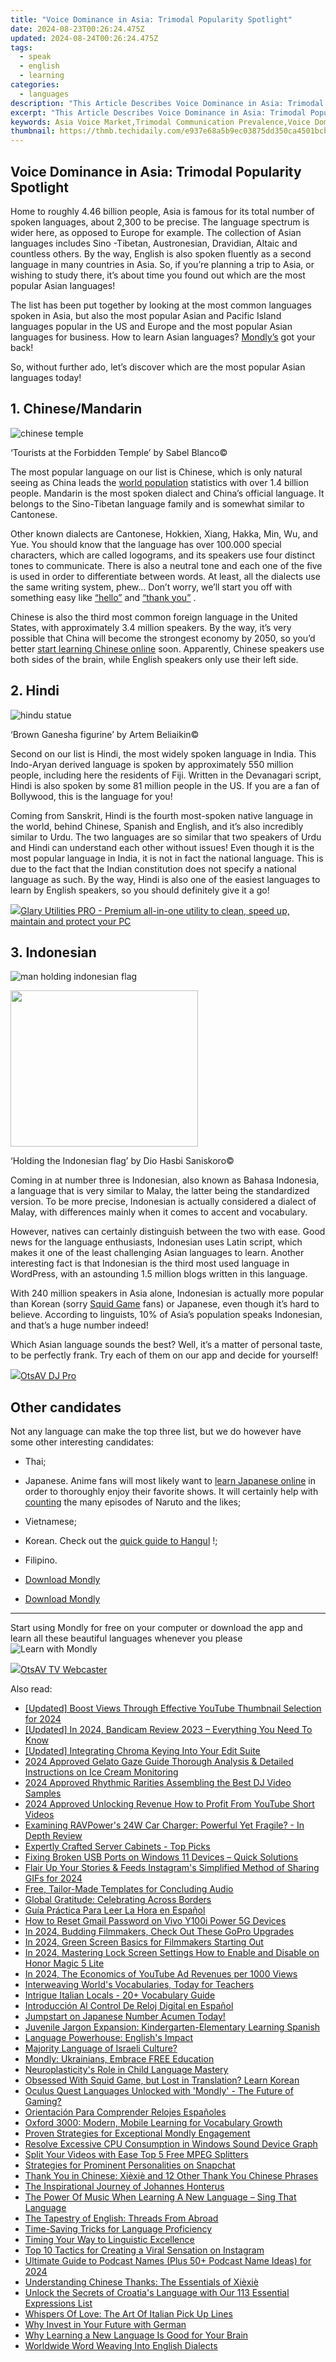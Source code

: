 ```yaml
---
title: "Voice Dominance in Asia: Trimodal Popularity Spotlight"
date: 2024-08-23T00:26:24.475Z
updated: 2024-08-24T00:26:24.475Z
tags:
  - speak
  - english
  - learning
categories:
  - languages
description: "This Article Describes Voice Dominance in Asia: Trimodal Popularity Spotlight"
excerpt: "This Article Describes Voice Dominance in Asia: Trimodal Popularity Spotlight"
keywords: Asia Voice Market,Trimodal Communication Prevalence,Voice Dominance Analysis,Asia Communication Trends,Audio vs Visual Media Popularity,Regional Trimodality Preference,Voice-Driven Technology Advancements
thumbnail: https://thmb.techidaily.com/e937e68a5b9ec03875dd350ca4501bcb740dbcf769458408d36b67b305252021.jpg
---
```


## Voice Dominance in Asia: Trimodal Popularity Spotlight

 Home to roughly 4.46 billion people, Asia is famous for its total number of spoken languages, about 2,300 to be precise. The language spectrum is wider here, as opposed to Europe for example. The collection of Asian languages includes Sino -Tibetan, Austronesian, Dravidian, Altaic and countless others. By the way, English is also spoken fluently as a second language in many countries in Asia. So, if you’re planning a trip to Asia, or wishing to study there, it’s about time you found out which are the most popular Asian languages!

 The list has been put together by looking at the most common languages spoken in Asia, but also the most popular Asian and Pacific Island languages popular in the US and Europe and the most popular Asian languages for business. How to learn Asian languages? [Mondly’s](https://app.adjust.io/5ixfg4k?campaign=blog-post-id-6345&fallback=https%3A%2F%2Fapp.mondly.com?avangate%5Fsrc=blog-post-id-6345&redirect%5Fandroid=https%3A%2F%2Fplay.google.com%2Fstore%2Fapps%2Fdetails%3Fid%3Dcom.atistudios.mondly.languages&redirect%5Fios=https%3A%2F%2Fitunes.apple.com%2Fapp%2Fid987873536&redirect%5Fmacos=https%3A%2F%2Fapp.mondly.com?avangate%5Fsrc=blog-post-id-6345) got your back!

 So, without further ado, let’s discover which are the most popular Asian languages today!

## 1\. Chinese/Mandarin

![chinese temple](https://edge.mondly.com/blog/wp-content/uploads/2021/12/chinese-temple-960x640.jpg "Top 3 Most Popular Asian Languages 2")

 ‘Tourists at the Forbidden Temple’ by Sabel Blanco©

 The most popular language on our list is Chinese, which is only natural seeing as China leads the [world population](https://shop.mondly.com/affiliate.php?ACCOUNT=ATISTUDI&AFFILIATE=108875&PATH=https://www.mondly.com?AFFILIATE=108875) statistics with over 1.4 billion people. Mandarin is the most spoken dialect and China’s official language. It belongs to the Sino-Tibetan language family and is somewhat similar to Cantonese.

 Other known dialects are Cantonese, Hokkien, Xiang, Hakka, Min, Wu, and Yue. You should know that the language has over 100.000 special characters, which are called logograms, and its speakers use four distinct tones to communicate. There is also a neutral tone and each one of the five is used in order to differentiate between words. At least, all the dialects use the same writing system, phew… Don’t worry, we’ll start you off with something easy like [“hello”](https://shop.mondly.com/affiliate.php?ACCOUNT=ATISTUDI&AFFILIATE=108875&PATH=https://www.mondly.com?AFFILIATE=108875) and [“thank you”](https://shop.mondly.com/affiliate.php?ACCOUNT=ATISTUDI&AFFILIATE=108875&PATH=https://www.mondly.com?AFFILIATE=108875) .

 Chinese is also the third most common foreign language in the United States, with approximately 3.4 million speakers. By the way, it’s very possible that China will become the strongest economy by 2050, so you’d better [start learning Chinese online](https://shop.mondly.com/affiliate.php?ACCOUNT=ATISTUDI&AFFILIATE=108875&PATH=https://www.mondly.com?AFFILIATE=108875)  soon. Apparently, Chinese speakers use both sides of the brain, while English speakers only use their left side.

## 2\. Hindi

![hindu statue](https://edge.mondly.com/blog/wp-content/uploads/2021/12/hindu-statue-960x640.jpg "Top 3 Most Popular Asian Languages 3")

 ‘Brown Ganesha figurine’ by Artem Beliaikin©

 Second on our list is Hindi, the most widely spoken language in India. This Indo-Aryan derived language is spoken by approximately 550 million people, including here the residents of Fiji. Written in the Devanagari script, Hindi is also spoken by some 81 million people in the US. If you are a fan of Bollywood, this is the language for you!

 Coming from Sanskrit, Hindi is the fourth most-spoken native language in the world, behind Chinese, Spanish and English, and it’s also incredibly similar to Urdu. The two languages are so similar that two speakers of Urdu and Hindi can understand each other without issues! Even though it is the most popular language in India, it is not in fact the national language. This is due to the fact that the Indian constitution does not specify a national language as such. By the way, Hindi is also one of the easiest languages to learn by English speakers, so you should definitely give it a go!

<!-- affiliate ads begin -->
<a href="https://order.glarysoft.com/order/checkout.php?PRODS=4535075&QTY=1&AFFILIATE=108875&CART=1"><img src="https://secure.avangate.com/images/merchant/6734fa703f6633ab896eecbdfad8953a/products/GU-500_672.png" border="0">Glary Utilities PRO -  Premium all-in-one utility to clean, speed up, maintain and protect your PC</a>
<!-- affiliate ads end -->
## 3\. Indonesian

![man holding indonesian flag](https://edge.mondly.com/blog/wp-content/uploads/2021/12/man-holding-indonesian-flag-960x640.jpg "Top 3 Most Popular Asian Languages 4")

<!-- affiliate ads begin -->
<a href="https://homestyler.sjv.io/c/5597632/2044747/22993" target="_top" id="2044747"><img src="//a.impactradius-go.com/display-ad/22993-2044747" border="0" alt="" width="300" height="250"/></a><img height="0" width="0" src="https://imp.pxf.io/i/5597632/2044747/22993" style="position:absolute;visibility:hidden;" border="0" />
<!-- affiliate ads end -->
 ‘Holding the Indonesian flag’ by Dio Hasbi Saniskoro©

 Coming in at number three is Indonesian, also known as Bahasa Indonesia, a language that is very similar to Malay, the latter being the standardized version. To be more precise, Indonesian is actually considered a dialect of Malay, with differences mainly when it comes to accent and vocabulary.

 However, natives can certainly distinguish between the two with ease. Good news for the language enthusiasts, Indonesian uses Latin script, which makes it one of the least challenging Asian languages to learn. Another interesting fact is that Indonesian is the third most used language in WordPress, with an astounding 1.5 million blogs written in this language.

 With 240 million speakers in Asia alone, Indonesian is actually more popular than Korean (sorry [Squid Game](https://shop.mondly.com/affiliate.php?ACCOUNT=ATISTUDI&AFFILIATE=108875&PATH=https://www.mondly.com?AFFILIATE=108875)  fans) or Japanese, even though it’s hard to believe. According to linguists, 10% of Asia’s population speaks Indonesian, and that’s a huge number indeed!

 Which Asian language sounds the best? Well, it’s a matter of personal taste, to be perfectly frank. Try each of them on our app and decide for yourself!

<!-- affiliate ads begin -->
<a href="https://otszone.ots7.com/order/checkout.php?PRODS=4713321&QTY=1&AFFILIATE=108875&CART=1"><img src="https://green.ots7.com/screenshots/OtsAV/OtsAVDJ1.90-300x188.jpg" border="0">OtsAV DJ Pro</a>
<!-- affiliate ads end -->
## Other candidates

 Not any language can make the top three list, but we do however have some other interesting candidates:

* Thai;
* Japanese. Anime fans will most likely want to [learn Japanese online](https://shop.mondly.com/affiliate.php?ACCOUNT=ATISTUDI&AFFILIATE=108875&PATH=https://www.mondly.com?AFFILIATE=108875)  in order to thoroughly enjoy their favorite shows. It will certainly help with [counting](https://shop.mondly.com/affiliate.php?ACCOUNT=ATISTUDI&AFFILIATE=108875&PATH=https://www.mondly.com?AFFILIATE=108875)  the many episodes of Naruto and the likes;
* Vietnamese;
* Korean. Check out the [quick guide to Hangul](https://shop.mondly.com/affiliate.php?ACCOUNT=ATISTUDI&AFFILIATE=108875&PATH=https://www.mondly.com?AFFILIATE=108875) !;
* Filipino.

* [Download Mondly](https://www.facebook.com/sharer/sharer.php?u=https%3A%2F%2Fwww.mondly.com%2Fblog%2Fmost-popular-asian-languages%2F&t=Top+3+Most+Popular+Asian+Languages "Share on Facebook")
* [Download Mondly](https://shop.mondly.com/affiliate.php?ACCOUNT=ATISTUDI&AFFILIATE=108875&PATH=https://www.mondly.com?AFFILIATE=108875)

---

 Start using Mondly for free on your computer or download the app and learn all these beautiful languages whenever you please ![Learn with Mondly](https://adjt.mondly.com/5ixfg4k?campaign=blog-post-id-6345&fallback=https%3A%2F%2Fapp.mondly.com%3Futm%5Fmedium%3Dblog%5Fblog-post-id-6345%26utm%5Fsource%3Dblog-post-id-6345&redirect%5Fmacos=https%3A%2F%2Fapp.mondly.com%3Futm%5Fmedium%3Dblog%5Fblog-post-id-6345%26utm%5Fsource%3Dblog-post-id-6345&redirect%5Fandroid=https%3A%2F%2Fplay.google.com%2Fstore%2Fapps%2Fdetails%3Fid%3Dcom.atistudios.mondly.languages%3Futm%5Fmedium%3Dblog%5Fblog-post-id-6345%26utm%5Fsource%3Dblog-post-id-6345&redirect%5Fios=https%3A%2F%2Fapps.apple.com%2Fapp%2Fapple-store%2Fid987873536%3Fpt%3D78954800%26ct%3Dblog-post-id-6345%26mt%3D8 "Learn with Mondly")

<!-- affiliate ads begin -->
<a href="https://otszone.ots7.com/order/checkout.php?PRODS=4713324&QTY=1&AFFILIATE=108875&CART=1"><img src="https://green.ots7.com/screenshots/OtsAV/OtsAVTV1.90-300x188.jpg" border="0">OtsAV TV Webcaster</a>
<!-- affiliate ads end -->
<ins class="adsbygoogle"
     style="display:block"
     data-ad-format="autorelaxed"
     data-ad-client="ca-pub-7571918770474297"
     data-ad-slot="1223367746"></ins>



<ins class="adsbygoogle"
     style="display:block"
     data-ad-client="ca-pub-7571918770474297"
     data-ad-slot="8358498916"
     data-ad-format="auto"
     data-full-width-responsive="true"></ins>

<span class="atpl-alsoreadstyle">Also read:</span>
<div><ul>
<li><a href="https://facebook-video-share.techidaily.com/updated-boost-views-through-effective-youtube-thumbnail-selection-for-2024/"><u>[Updated] Boost Views Through Effective YouTube Thumbnail Selection for 2024</u></a></li>
<li><a href="https://screen-capture.techidaily.com/updated-in-2024-bandicam-review-2023-everything-you-need-to-know/"><u>[Updated] In 2024, Bandicam Review 2023 – Everything You Need To Know</u></a></li>
<li><a href="https://youtube-tips.techidaily.com/ed-integrating-chroma-keying-into-your-edit-suite/"><u>[Updated] Integrating Chroma Keying Into Your Edit Suite</u></a></li>
<li><a href="https://on-screen-recording.techidaily.com/2024-approved-gelato-gaze-guide-thorough-analysis-and-detailed-instructions-on-ice-cream-monitoring/"><u>2024 Approved  Gelato Gaze Guide  Thorough Analysis & Detailed Instructions on Ice Cream Monitoring</u></a></li>
<li><a href="https://youtube-help.techidaily.com/2024-approved-rhythmic-rarities-assembling-the-best-dj-video-samples/"><u>2024 Approved  Rhythmic Rarities  Assembling the Best DJ Video Samples</u></a></li>
<li><a href="https://youtube-webster.techidaily.com/approved-unlocking-revenue-how-to-profit-from-youtube-short-videos/"><u>2024 Approved  Unlocking Revenue  How to Profit From YouTube Short Videos</u></a></li>
<li><a href="https://mondly-stories.techidaily.com/examining-ravpowers-24w-car-charger-powerful-yet-fragile-in-depth-review/"><u>Examining RAVPower's 24W Car Charger: Powerful Yet Fragile? - In Depth Review</u></a></li>
<li><a href="https://tech-renaissance.techidaily.com/expertly-crafted-server-cabinets-top-picks/"><u>Expertly Crafted Server Cabinets - Top Picks</u></a></li>
<li><a href="https://common-error.techidaily.com/fixing-broken-usb-ports-on-windows-11-devices-quick-solutions/"><u>Fixing Broken USB Ports on Windows 11 Devices – Quick Solutions</u></a></li>
<li><a href="https://instagram-video-files.techidaily.com/flair-up-your-stories-and-feeds-instagrams-simplified-method-of-sharing-gifs-for-2024/"><u>Flair Up Your Stories & Feeds  Instagram's Simplified Method of Sharing GIFs for 2024</u></a></li>
<li><a href="https://fox-glue.techidaily.com/free-tailor-made-templates-for-concluding-audio/"><u>Free, Tailor-Made Templates for Concluding Audio</u></a></li>
<li><a href="https://mondly-stories.techidaily.com/global-gratitude-celebrating-across-borders/"><u>Global Gratitude: Celebrating Across Borders</u></a></li>
<li><a href="https://mondly-stories.techidaily.com/guia-practica-para-leer-la-hora-en-espanol/"><u>Guía Práctica Para Leer La Hora en Español</u></a></li>
<li><a href="https://unlock-android.techidaily.com/how-to-reset-gmail-password-on-vivo-y100i-power-5g-devices-by-drfone-android/"><u>How to Reset Gmail Password on Vivo Y100i Power 5G Devices</u></a></li>
<li><a href="https://extra-lessons.techidaily.com/in-2024-budding-filmmakers-check-out-these-gopro-upgrades/"><u>In 2024, Budding Filmmakers, Check Out These GoPro Upgrades</u></a></li>
<li><a href="https://fox-boxes.techidaily.com/in-2024-green-screen-basics-for-filmmakers-starting-out/"><u>In 2024, Green Screen Basics for Filmmakers Starting Out</u></a></li>
<li><a href="https://unlock-android.techidaily.com/in-2024-mastering-lock-screen-settings-how-to-enable-and-disable-on-honor-magic-5-lite-by-drfone-android/"><u>In 2024, Mastering Lock Screen Settings How to Enable and Disable on Honor Magic 5 Lite</u></a></li>
<li><a href="https://youtube-help.techidaily.com/in-2024-the-economics-of-youtube-ad-revenues-per-1000-views/"><u>In 2024, The Economics of YouTube  Ad Revenues per 1000 Views</u></a></li>
<li><a href="https://mondly-stories.techidaily.com/interweaving-worlds-vocabularies-today-for-teachers/"><u>Interweaving World's Vocabularies, Today for Teachers</u></a></li>
<li><a href="https://mondly-stories.techidaily.com/intrigue-italian-locals-20plus-vocabulary-guide/"><u>Intrigue Italian Locals - 20+ Vocabulary Guide</u></a></li>
<li><a href="https://mondly-stories.techidaily.com/introduccion-al-control-de-reloj-digital-en-espanol/"><u>Introducción Al Control De Reloj Digital en Español</u></a></li>
<li><a href="https://mondly-stories.techidaily.com/jumpstart-on-japanese-number-acumen-today/"><u>Jumpstart on Japanese Number Acumen Today!</u></a></li>
<li><a href="https://mondly-stories.techidaily.com/juvenile-jargon-expansion-kindergarten-elementary-learning-spanish/"><u>Juvenile Jargon Expansion: Kindergarten-Elementary Learning Spanish</u></a></li>
<li><a href="https://mondly-stories.techidaily.com/language-powerhouse-englishs-impact/"><u>Language Powerhouse: English's Impact</u></a></li>
<li><a href="https://mondly-stories.techidaily.com/majority-language-of-israeli-culture/"><u>Majority Language of Israeli Culture?</u></a></li>
<li><a href="https://mondly-stories.techidaily.com/mondly-ukrainians-embrace-free-education/"><u>Mondly: Ukrainians, Embrace FREE Education</u></a></li>
<li><a href="https://mondly-stories.techidaily.com/neuroplasticitys-role-in-child-language-mastery/"><u>Neuroplasticity's Role in Child Language Mastery</u></a></li>
<li><a href="https://mondly-stories.techidaily.com/obsessed-with-squid-game-but-lost-in-translation-learn-korean/"><u>Obsessed With Squid Game, but Lost in Translation? Learn Korean</u></a></li>
<li><a href="https://mondly-stories.techidaily.com/oculus-quest-languages-unlocked-with-mondly-the-future-of-gaming/"><u>Oculus Quest Languages Unlocked with 'Mondly' - The Future of Gaming?</u></a></li>
<li><a href="https://mondly-stories.techidaily.com/orientacion-para-comprender-relojes-espanoles/"><u>Orientación Para Comprender Relojes Españoles</u></a></li>
<li><a href="https://mondly-stories.techidaily.com/oxford-3000-modern-mobile-learning-for-vocabulary-growth/"><u>Oxford 3000: Modern, Mobile Learning for Vocabulary Growth</u></a></li>
<li><a href="https://mondly-stories.techidaily.com/proven-strategies-for-exceptional-mondly-engagement/"><u>Proven Strategies for Exceptional Mondly Engagement</u></a></li>
<li><a href="https://common-error.techidaily.com/resolve-excessive-cpu-consumption-in-windows-sound-device-graph/"><u>Resolve Excessive CPU Consumption in Windows Sound Device Graph</u></a></li>
<li><a href="https://ai-vdieo-software.techidaily.com/split-your-videos-with-ease-top-5-free-mpeg-splitters/"><u>Split Your Videos with Ease Top 5 Free MPEG Splitters</u></a></li>
<li><a href="https://extra-information.techidaily.com/strategies-for-prominent-personalities-on-snapchat/"><u>Strategies for Prominent Personalities on Snapchat</u></a></li>
<li><a href="https://mondly-stories.techidaily.com/thank-you-in-chinese-xiexie-and-12-other-thank-you-chinese-phrases/"><u>Thank You in Chinese: Xièxiè and 12 Other Thank You Chinese Phrases</u></a></li>
<li><a href="https://mondly-stories.techidaily.com/the-inspirational-journey-of-johannes-honterus/"><u>The Inspirational Journey of Johannes Honterus</u></a></li>
<li><a href="https://mondly-stories.techidaily.com/the-power-of-music-when-learning-a-new-language-sing-that-language/"><u>The Power Of Music When Learning A New Language – Sing That Language</u></a></li>
<li><a href="https://mondly-stories.techidaily.com/the-tapestry-of-english-threads-from-abroad/"><u>The Tapestry of English: Threads From Abroad</u></a></li>
<li><a href="https://mondly-stories.techidaily.com/time-saving-tricks-for-language-proficiency/"><u>Time-Saving Tricks for Language Proficiency</u></a></li>
<li><a href="https://mondly-stories.techidaily.com/timing-your-way-to-linguistic-excellence/"><u>Timing Your Way to Linguistic Excellence</u></a></li>
<li><a href="https://techno-recovery.techidaily.com/top-10-tactics-for-creating-a-viral-sensation-on-instagram/"><u>Top 10 Tactics for Creating a Viral Sensation on Instagram</u></a></li>
<li><a href="https://some-approaches.techidaily.com/ultimate-guide-to-podcast-names-plus-50plus-podcast-name-ideas-for-2024/"><u>Ultimate Guide to Podcast Names (Plus 50+ Podcast Name Ideas) for 2024</u></a></li>
<li><a href="https://mondly-stories.techidaily.com/understanding-chinese-thanks-the-essentials-of-xiexie/"><u>Understanding Chinese Thanks: The Essentials of Xièxiè</u></a></li>
<li><a href="https://mondly-stories.techidaily.com/unlock-the-secrets-of-croatias-language-with-our-113-essential-expressions-list/"><u>Unlock the Secrets of Croatia's Language with Our 113 Essential Expressions List</u></a></li>
<li><a href="https://mondly-stories.techidaily.com/whispers-of-love-the-art-of-italian-pick-up-lines/"><u>Whispers Of Love: The Art Of Italian Pick Up Lines</u></a></li>
<li><a href="https://mondly-stories.techidaily.com/why-invest-in-your-future-with-german/"><u>Why Invest in Your Future with German</u></a></li>
<li><a href="https://mondly-stories.techidaily.com/why-learning-a-new-language-is-good-for-your-brain/"><u>Why Learning a New Language Is Good for Your Brain</u></a></li>
<li><a href="https://mondly-stories.techidaily.com/worldwide-word-weaving-into-english-dialects/"><u>Worldwide Word Weaving Into English Dialects</u></a></li>
</ul></div>
